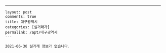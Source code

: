 ---
    layout: post
    comments: true
    title: 대구광역시
    categories: [실거래가]
    permalink: /apt/대구광역시
    ---

    2021-06-30 실거래 정보가 없습니다.

    